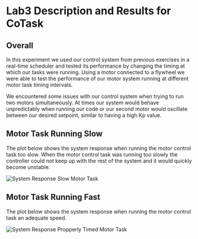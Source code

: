 # Lab3 Description and Results for CoTask 

## Overall 

In this experiment we used our control system from previous exercises in a 
real-time scheduler and tested its performance by changing the timing at which 
our tasks were running. Using a motor connected to a flywheel we were able to 
test the performance of our motor system running at different motor task 
timing intervals.    

  

We encountered some issues with our control system when trying to run two 
motors simultaneously. At times our system would behave unpredictably when 
running our code or our second motor would oscillate between our desired 
setpoint, similar to having a high Kp value. 

 

## Motor Task Running Slow   

The plot below shows the system response when running the motor control task 
too slow. When the motor control task was running too slowly the controller 
could not keep up with the rest of the system and it would quickly
become unstable.  

![System Response Slow Motor Task](INSERT_IMAGE_HYPERLINK_HERE) 

## Motor Task Running Fast  

The plot below shows the system response when running the motor control 
task an adequate speed.  


![System Response Propperly Timed Motor Task](INSERT_IMAGE_HYPERLINK_HERE) 
